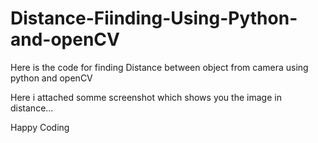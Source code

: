 # Distance-Fiinding-Using-Python-and-openCV
Here is the code for finding Distance between object from camera using python and openCV

Here i attached somme screenshot which shows you the image in distance...

Happy Coding
